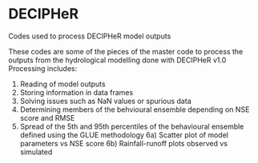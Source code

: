 # DECIPHeR
Codes used to process DECIPHeR model outputs

These codes are some of the pieces of the master code to process the outputs from the hydrological modelling done with DECIPHeR v1.0
Processing includes: 
1) Reading of model outputs
2) Storing information in data frames
3) Solving issues such as NaN values or spurious data
4) Determining members of the behvioural ensemble depending on NSE score and RMSE
5) Spread of the 5th and 95th percentiles of the behavioural ensemble defined using the GLUE methodology
6a) Scatter plot of model parameters vs NSE score
6b) Rainfall-runoff plots observed vs simulated
